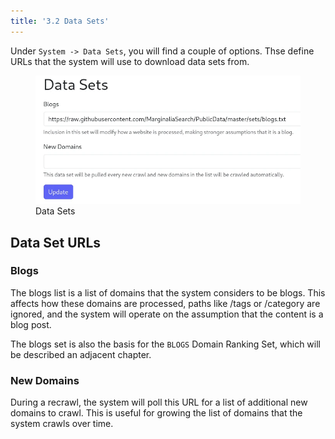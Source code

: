 ```yaml
---
title: '3.2 Data Sets'
---
```


Under `System -> Data Sets`, you will find a couple of options.  Thse define URLs that the system will use to
download data sets from.  

<figure>
    <img src="data_sets.webp" alt="Data Sets" />
    <figcaption>Data Sets</figcaption>
</figure>

## Data Set URLs

### Blogs

The blogs list is a list of domains that the system considers to be blogs.  This affects how these domains are processed,
paths like /tags or /category are ignored, and the system will operate on the assumption that the content is a blog post.

The blogs set is also the basis for the `BLOGS` Domain Ranking Set, which will be described an adjacent chapter.

### New Domains

During a recrawl, the system will poll this URL for a list of additional new domains to crawl.  This is useful for growing
the list of domains that the system crawls over time.